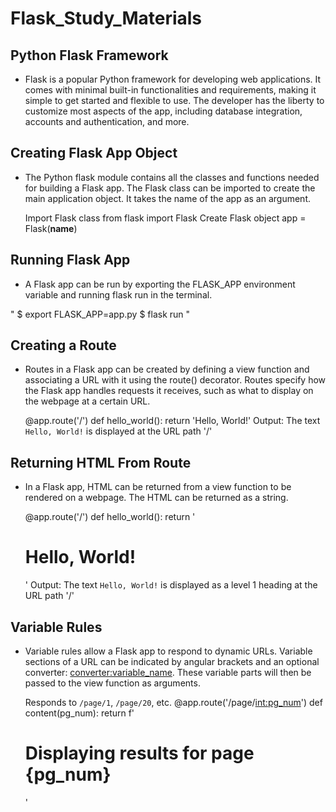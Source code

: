 # Flask_Study_Materials


## Python Flask Framework
- Flask is a popular Python framework for developing web applications. It comes with minimal built-in functionalities and requirements, making it simple to get started and flexible to use. The developer has the liberty to customize most aspects of the app, including database integration, accounts and authentication, and more.

## Creating Flask App Object
- The Python flask module contains all the classes and functions needed for building a Flask app. The Flask class can be imported to create the main application object. It takes the name of the app as an argument.
  
  Import Flask class
  from flask import Flask
  Create Flask object
  app = Flask(__name__)


## Running Flask App
- A Flask app can be run by exporting the FLASK_APP environment variable and running flask run in the terminal.

 " $ export FLASK_APP=app.py
   $ flask run "

## Creating a Route
- Routes in a Flask app can be created by defining a view function and associating a URL with it using the route() decorator. Routes specify how the Flask app handles requests it receives, such as what to display on the webpage at a certain URL.

  @app.route('/')
  def hello_world():
    return 'Hello, World!'
  Output: The text `Hello, World!` is displayed at the URL path '/'

## Returning HTML From Route
- In a Flask app, HTML can be returned from a view function to be rendered on a webpage. The HTML can be returned as a string.

  @app.route('/')
  def hello_world():
    return '<h1>Hello, World!</h1>'
  Output: The text `Hello, World!` is displayed as a level 1 heading at the URL path '/'

## Variable Rules
- Variable rules allow a Flask app to respond to dynamic URLs. Variable sections of a URL can be indicated by angular brackets and an optional converter: <converter:variable_name>. These variable parts will then be passed to the view function as arguments.

  Responds to `/page/1`, `/page/20`, etc.
  @app.route('/page/<int:pg_num>')
  def content(pg_num):
    return f'<h1>Displaying results for page {pg_num}</h1>'
